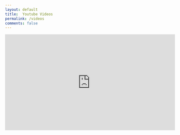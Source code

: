 ```yaml
---
layout: default
title:  Youtube Videos
permalink: /videos
comments: false
---
```


<iframe width="560" height="315" src="https://www.youtube.com/embed/d6kfBzV79BI" frameborder="0" allow="accelerometer; autoplay; clipboard-write; encrypted-media; gyroscope; picture-in-picture" allowfullscreen></iframe>